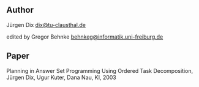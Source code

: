 ## Author
Jürgen Dix <dix@tu-clausthal.de>

edited by Gregor Behnke <behnkeg@informatik.uni-freiburg.de>

## Paper
Planning in Answer Set Programming Using Ordered Task Decomposition, Jürgen Dix, Ugur Kuter, Dana Nau, KI, 2003
